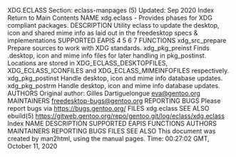 XDG.ECLASS
Section: eclass-manpages (5)
Updated: Sep 2020
Index Return to Main Contents
NAME
xdg.eclass - Provides phases for XDG compliant packages.
DESCRIPTION
Utility eclass to update the desktop, icon and shared mime info as laid out in the freedesktop specs & implementations
SUPPORTED EAPIS
4 5 6 7
FUNCTIONS
xdg_src_prepare
Prepare sources to work with XDG standards.
xdg_pkg_preinst
Finds .desktop, icon and mime info files for later handling in pkg_postinst. Locations are stored in XDG_ECLASS_DESKTOPFILES, XDG_ECLASS_ICONFILES and XDG_ECLASS_MIMEINFOFILES respectively.
xdg_pkg_postinst
Handle desktop, icon and mime info database updates.
xdg_pkg_postrm
Handle desktop, icon and mime info database updates.
AUTHORS
Original author: Gilles Dartiguelongue <eva@gentoo.org>
MAINTAINERS
freedesktop-bugs@gentoo.org
REPORTING BUGS
Please report bugs via https://bugs.gentoo.org/
FILES
xdg.eclass
SEE ALSO
ebuild(5)
https://gitweb.gentoo.org/repo/gentoo.git/log/eclass/xdg.eclass
Index
NAME
DESCRIPTION
SUPPORTED EAPIS
FUNCTIONS
AUTHORS
MAINTAINERS
REPORTING BUGS
FILES
SEE ALSO
This document was created by man2html, using the manual pages.
Time: 00:27:02 GMT, October 11, 2020
